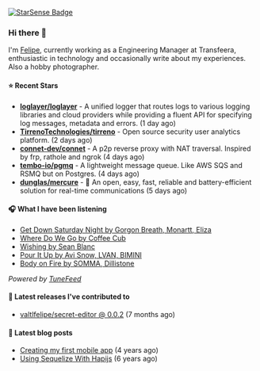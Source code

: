 <a href="https://starsense.app/developer-types" target="_blank"><img src="https://starsense.app/api/badge/?user=valtlfelipe" alt="StarSense Badge"></a>

### Hi there 👋

I'm [Felipe](https://felipevm.com), currently working as a Engineering Manager at Transfeera, enthusiastic in technology and occasionally write about my experiences. Also a hobby photographer.

#### ⭐ Recent Stars
- **[loglayer/loglayer](https://github.com/loglayer/loglayer)** - A unified logger that routes logs to various logging libraries and cloud providers while providing a fluent API for specifying log messages, metadata and errors. (1 day ago)
- **[TirrenoTechnologies/tirreno](https://github.com/TirrenoTechnologies/tirreno)** - Open source security user analytics platform. (2 days ago)
- **[connet-dev/connet](https://github.com/connet-dev/connet)** - A p2p reverse proxy with NAT traversal. Inspired by frp, rathole and ngrok (4 days ago)
- **[tembo-io/pgmq](https://github.com/tembo-io/pgmq)** - A lightweight message queue. Like AWS SQS and RSMQ but on Postgres. (4 days ago)
- **[dunglas/mercure](https://github.com/dunglas/mercure)** - 🪽 An open, easy, fast, reliable and battery-efficient solution for real-time communications (5 days ago)

#### 🎧 What I have been listening
- [Get Down Saturday Night by Gorgon Breath, Monartt, Eliza](https://open.spotify.com/track/6eXKCcEqAU4eJLfDgh8sfG)
- [Where Do We Go by Coffee Cub](https://open.spotify.com/track/6C7iu3nlOvumrz2SvrVNbM)
- [Wishing by Sean Blanc](https://open.spotify.com/track/2ipr8HboTyHZkeLj7DPvqh)
- [Pour It Up by Avi Snow, LVAN, BIMINI](https://open.spotify.com/track/6zqH5LgRuYXOgXXIsEe522)
- [Body on Fire by SOMMA, Dillistone](https://open.spotify.com/track/5Bl32FoKm0kTiMe6hcRNkV)

_Powered by [TuneFeed](https://tunefeed.app?ref=valtlfelipe-gh-profile)_ 

#### 🚀 Latest releases I've contributed to


- [valtlfelipe/secret-editor @ 0.0.2](https://github.com/valtlfelipe/secret-editor/releases/tag/0.0.2) (7 months ago)

#### 📄 Latest blog posts
- [Creating my first mobile app](https://felipevm.com/posts/creating-my-first-mobile-app/) (4 years ago)
- [Using Sequelize With Hapijs](https://felipevm.com/posts/using-sequelize-with-hapijs/) (6 years ago)
